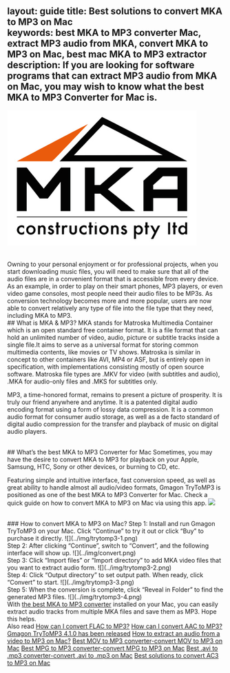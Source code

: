 layout: guide
title: Best solutions to convert MKA to MP3 on Mac    
keywords: best MKA to MP3 converter Mac, extract MP3 audio from MKA, convert MKA to MP3 on Mac, best mac MKA to MP3 extractor 
description: If you are looking for software programs that can extract MP3 audio from MKA on Mac, you may wish to know what the best MKA to MP3 Converter for Mac is. 
---
![](../img/mka.jpg)

<br>
Owning to your personal enjoyment or for professional projects, when you start downloading music files, you will need to make sure that all of the audio files are in a convenient format that is accessible from every device. As an example, in order to play on their smart phones, MP3 players, or even video game consoles, most people need their audio files to be MP3s. As conversion technology becomes more and more popular, users are now able to convert relatively any type of file into the file type that they need, including MKA to MP3.


<br>
## What is MKA & MP3?
MKA stands for Matroska Multimedia Container which is an open standard free container format. It is a file format that can hold an unlimited number of video, audio, picture or subtitle tracks inside a single file.It aims to serve as a universal format for storing common multimedia contents, like movies or TV shows. Matroska is similar in concept to other containers like AVI, MP4 or ASF, but is entirely open in specification, with implementations consisting mostly of open source software. Matroska file types are .MKV for video (with subtitles and audio), .MKA for audio-only files and .MKS for subtitles only.


MP3, a time-honored format, remains to present a picture of prosperity. It is truly our friend anywhere and anytime. It is a patented digital audio encoding format using a form of lossy data compression. It is a common audio format for consumer audio storage, as well as a de facto standard of digital audio compression for the transfer and playback of music on digital audio players.


<br>
## What’s the best MKA to MP3 Converter for Mac
Sometimes, you may have the desire to convert MKA to MP3 for playback on your Apple, Samsung, HTC, Sony or other devices, or burning to CD, etc. 

Featuring simple and intuitive interface, fast conversion speed, as well as great ability to handle almost all audio/video formats, Gmagon TryToMP3 is positioned as one of the best MKA to MP3 Converter for Mac. Check a quick guide on how to convert MKA to MP3 on Mac via using this app. 
<a href="https://gmagon.com/products/store/trytomp3/" target="_blank"> <img src="https://gmagon.com/asset/images/free-download.png"/></a>


<br>
### How to convert MKA to MP3 on Mac?
Step 1: Install and run Gmagon TryToMP3 on your Mac. Click “Continue” to try it out or click “Buy” to purchase it directly.
![](../img/trytomp3-1.png)

<br>
Step 2: After clicking “Continue”, switch to “Convert”, and the following interface will show up. 
![](../img/convert.png)
<br>
Step 3: Click “Import files” or “Import directory” to add MKA video files that you want to extract audio form.  
![](../img/trytomp3-2.png)
<br>
Step 4: Click “Output directory” to set output path. When ready, click “Convert” to start.
![](../img/trytomp3-3.png)
<br>
Step 5: When the conversion is complete, click “Reveal in Folder” to find the generated MP3 files. 
![](../img/trytomp3-4.png)

<br>
With <a href="https://gmagon.com/products/store/trytomp3/" target="_blank"> the best MKA to MP3 converter</a> installed on your Mac, you can easily extract audio tracks from multiple MKA files and save them as MP3. Hope this helps.  

<br>
Also read 
<a href="https://gmagon.com/guide/trytomp3/how-can-i-convert-flac-to-mp3.html" target="_blank" >How can I convert FLAC to MP3?</a>
<a href="https://gmagon.com/guide/trytomp3/how-can-i-convert-aac-to-mp3.html " target="_blank" >How can I convert AAC to MP3?</a>
<a href="https://gmagon.com/guide/trytomp3/trytomp3ver4.1.0.html" target="_blank" >Gmagon TryToMP3 4.1.0 has been released</a>
<a href="https://gmagon.com/guide/trytomp3/extract-audio-to-mp3-mac.html" target="_blank" >How to extract an audio from a video to MP3 on Mac?</a>
<a href="https://gmagon.com/guide/trytomp3/best-mov-to-mp3-converter.html" target="_blank" >Best MOV to MP3 converter-convert MOV to MP3 on Mac</a>
<a href="https://gmagon.com/guide/trytomp3/best-tool-to-convert-mpg-to-mp3.html" target="_blank" >Best MPG to MP3 converter-convert MPG to MP3 on Mac</a>
<a href="https://gmagon.com/guide/trytomp3/best-tool-to-convert-avi-to-mp3.html" target="_blank" >Best .avi to .mp3 converter-convert .avi to .mp3 on Mac</a>
<a href="https://gmagon.com/guide/trytomp3/best-tool-to-convert-ac3-to-mp3.html" target="_blank" >Best solutions to convert AC3 to MP3 on Mac</a>



